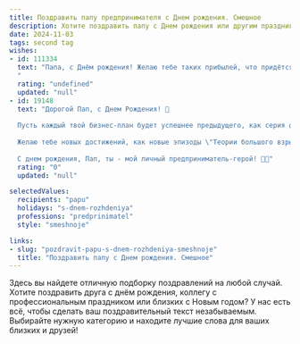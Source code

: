 ```yaml
---
title: Поздравить папу предпринимателя c Днем рождения. Смешное
description: Хотите поздравить папу c Днем рождения или другим праздником? Наш ИИ создаст незабываемое поздравление, а вы обязательно выделитесь среди других.  
date: 2024-11-03
tags: second tag
wishes:
- id: 111334
  text: "Папа, с Днём рождения! Желаю тебе таких прибылей, что придётся нанять целую армию бухгалтеров, чтобы их посчитать! Пусть кризисы обходят тебя стороной, как бедные родственники на семейном торжестве, а конкуренты завидуют молча, закусывая горькими слезами.  Пусть каждый твой проект — это золотая жила (и пусть она не окажется вдруг шахтой с пустой породой!).  В общем, будь здоров, богат и немного сумасшедший — как и положено настоящему успешному предпринимателю!
  "
  rating: "undefined"
  updated: "null"
- id: 19148
  text: "Дорогой Пап, с Днем Рождения! 🎉
  
  Пусть каждый твой бизнес-план будет успешнее предыдущего, как серия фильмов \"Форсаж\". Пусть твои конкуренты завидуют, а инвесторы сходят с ума от твоих идей! Пусть твои сотрудники будут такими же лояльными, как персонажи сериала \"Друзья\". И пусть твои финансовые отчеты будут выглядеть лучше, чем коллекция редких марок!
  
  Желаю тебе новых достижений, как новые эпизоды \"Теории большого взрыва\", и чтобы твоя жизнь была полна удач, как сериал \"Универ\". И да пребудет с тобой удача, как с героем сериала \"Игра престолов\"!
  
  С днем рождения, Пап, ты - мой личный предприниматель-герой! 🎂🎈"
  rating: "0"
  updated: "null"

selectedValues:
  recipients: "papu"
  holidays: "s-dnem-rozhdeniya"
  professions: "predprinimatel"
  style: "smeshnoje"

links:
- slug: "pozdravit-papu-s-dnem-rozhdeniya-smeshnoje"
  title: "Поздравить папу c Днем рождения. Смешное"
---
```


Здесь вы найдете отличную подборку поздравлений на любой случай. 
Хотите поздравить друга с днём рождения, коллегу с профессиональным праздником или близких с Новым годом? У нас есть всё, чтобы сделать ваш поздравительный текст незабываемым. Выбирайте нужную категорию и находите лучшие слова для ваших близких и друзей!
